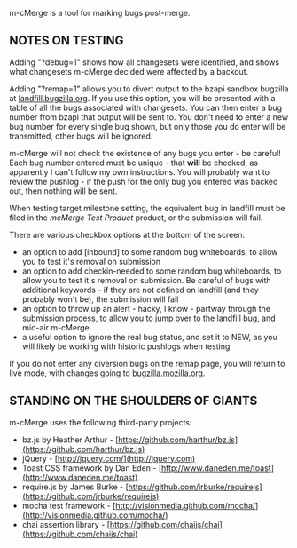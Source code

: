 m-cMerge is a tool for marking bugs post-merge.

NOTES ON TESTING
----------------
Adding "?debug=1" shows how all changesets were identified, and shows what changesets m-cMerge decided were affected by a backout.

Adding "?remap=1" allows you to divert output to the bzapi sandbox bugzilla at [landfill.bugzilla.org](https://://landfill.bugzilla.org/bzapi_sandbox/).
If you use this option, you will be presented with a table of all the bugs associated with changesets. You can then enter a bug number from bzapi that output will be sent to. You don't need to enter a new bug number for every single bug shown, but only those you do enter will be transmitted, other bugs will be ignored.

m-cMerge will not check the existence of any bugs you enter - be careful! Each bug number entered must be unique - that **will** be checked, as apparently I can't follow my own instructions. You will probably want to review the pushlog - if the push for the only bug you entered was backed out, then nothing will be sent.

When testing target milestone setting, the equivalent bug in landfill must be filed in the *mcMerge Test Product* product, or the submission will fail.

There are various checkbox options at the bottom of the screen:
* an option to add [inbound] to some random bug whiteboards, to allow you to test it's removal on submission
* an option to add checkin-needed to some random bug whiteboards, to allow you to test it's removal on submission. Be careful of bugs with additional keywords - if they are not defined on landfill (and they probably won't be), the submission will fail
* an option to throw up an alert - hacky, I know - partway through the submission process, to allow you to jump over to the landfill bug, and mid-air m-cMerge
* a useful option to ignore the real bug status, and set it to NEW, as you will likely be working with historic pushlogs when testing

If you do not enter any diversion bugs on the remap page, you will return to live mode, with changes going to [bugzilla.mozilla.org](https://bugzilla.mozilla.org/).


STANDING ON THE SHOULDERS OF GIANTS
-----------------------------------
m-cMerge uses the following third-party projects:

* bz.js by Heather Arthur - [https://github.com/harthur/bz.js](https://github.com/harthur/bz.js)
* jQuery - [http://jquery.com/](http://jquery.com)
* Toast CSS framework by Dan Eden - [http://www.daneden.me/toast](http://www.daneden.me/toast)
* require.js by James Burke - [https://github.com/jrburke/requirejs](https://github.com/jrburke/requirejs)
* mocha test framework - [http://visionmedia.github.com/mocha/](http://visionmedia.github.com/mocha/)
* chai assertion library - [https://github.com/chaijs/chai](https://github.com/chaijs/chai)
